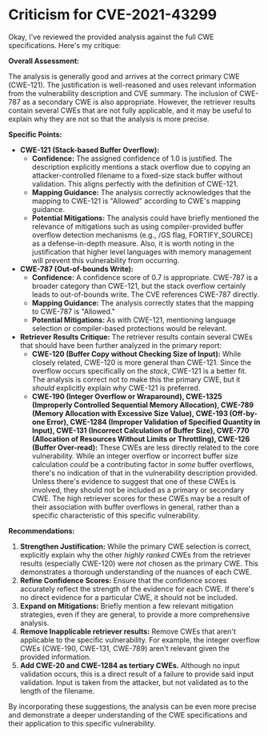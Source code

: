 # Criticism for CVE-2021-43299

Okay, I've reviewed the provided analysis against the full CWE specifications. Here's my critique:

**Overall Assessment:**

The analysis is generally good and arrives at the correct primary CWE (CWE-121). The justification is well-reasoned and uses relevant information from the vulnerability description and CVE summary. The inclusion of CWE-787 as a secondary CWE is also appropriate. However, the retriever results contain several CWEs that are not fully applicable, and it may be useful to explain why they are not so that the analysis is more precise.

**Specific Points:**

*   **CWE-121 (Stack-based Buffer Overflow):**
    *   **Confidence:** The assigned confidence of 1.0 is justified. The description explicitly mentions a stack overflow due to copying an attacker-controlled filename to a fixed-size stack buffer without validation. This aligns perfectly with the definition of CWE-121.
    *   **Mapping Guidance:** The analysis correctly acknowledges that the mapping to CWE-121 is "Allowed" according to CWE's mapping guidance.
    *   **Potential Mitigations:** The analysis could have briefly mentioned the relevance of mitigations such as using compiler-provided buffer overflow detection mechanisms (e.g., /GS flag, FORTIFY_SOURCE) as a defense-in-depth measure. Also, it is worth noting in the justification that higher level languages with memory management will prevent this vulnerability from occurring.
*   **CWE-787 (Out-of-bounds Write):**
    *   **Confidence:** A confidence score of 0.7 is appropriate. CWE-787 is a broader category than CWE-121, but the stack overflow certainly leads to out-of-bounds write. The CVE references CWE-787 directly.
    *   **Mapping Guidance:** The analysis correctly states that the mapping to CWE-787 is "Allowed."
    *   **Potential Mitigations:** As with CWE-121, mentioning language selection or compiler-based protections would be relevant.
*   **Retriever Results Critique:** The retriever results contain several CWEs that should have been further analyzed in the primary report:
    *   **CWE-120 (Buffer Copy without Checking Size of Input):** While closely related, CWE-120 is more general than CWE-121. Since the overflow occurs specifically on the *stack*, CWE-121 is a better fit. The analysis is correct not to make this the primary CWE, but it *should* explicitly explain *why* CWE-121 is preferred.
    *   **CWE-190 (Integer Overflow or Wraparound), CWE-1325 (Improperly Controlled Sequential Memory Allocation), CWE-789 (Memory Allocation with Excessive Size Value), CWE-193 (Off-by-one Error), CWE-1284 (Improper Validation of Specified Quantity in Input), CWE-131 (Incorrect Calculation of Buffer Size), CWE-770 (Allocation of Resources Without Limits or Throttling), CWE-126 (Buffer Over-read):** These CWEs are less directly related to the core vulnerability. While an integer overflow or incorrect buffer size calculation *could* be a contributing factor in *some* buffer overflows, there's no indication of that in the vulnerability description provided. Unless there's evidence to suggest that one of these CWEs is involved, they should not be included as a primary or secondary CWE. The high retriever scores for these CWEs may be a result of their association with buffer overflows in general, rather than a specific characteristic of this specific vulnerability.

**Recommendations:**

1.  **Strengthen Justification:** While the primary CWE selection is correct, explicitly explain why the other *highly ranked* CWEs from the retriever results (especially CWE-120) were *not* chosen as the primary CWE. This demonstrates a thorough understanding of the nuances of each CWE.
2.  **Refine Confidence Scores:** Ensure that the confidence scores accurately reflect the strength of the evidence for each CWE. If there's no direct evidence for a particular CWE, it should not be included.
3.  **Expand on Mitigations:** Briefly mention a few relevant mitigation strategies, even if they are general, to provide a more comprehensive analysis.
4.  **Remove Inapplicable retriever results:** Remove CWEs that aren't applicable to the specific vulnerability. For example, the integer overflow CWEs (CWE-190, CWE-131, CWE-789) aren't relevant given the provided information.
5.  **Add CWE-20 and CWE-1284 as tertiary CWEs.** Although no input validation occurs, this is a direct result of a failure to provide said input validation. Input is taken from the attacker, but not validated as to the length of the filename.

By incorporating these suggestions, the analysis can be even more precise and demonstrate a deeper understanding of the CWE specifications and their application to this specific vulnerability.